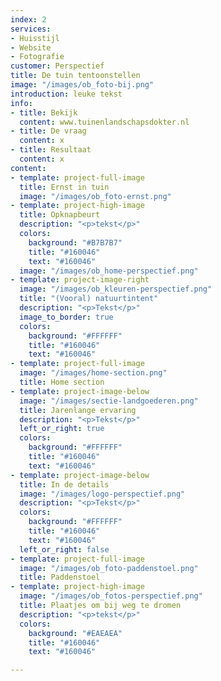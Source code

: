 ```yaml
---
index: 2
services:
- Huisstijl
- Website
- Fotografie
customer: Perspectief
title: De tuin tentoonstellen
image: "/images/ob_foto-bij.png"
introduction: leuke tekst
info:
- title: Bekijk
  content: www.tuinenlandschapsdokter.nl
- title: De vraag
  content: x
- title: Resultaat
  content: x
content:
- template: project-full-image
  title: Ernst in tuin
  image: "/images/ob_foto-ernst.png"
- template: project-high-image
  title: Opknapbeurt
  description: "<p>tekst</p>"
  colors:
    background: "#B7B7B7"
    title: "#160046"
    text: "#160046"
  image: "/images/ob_home-perspectief.png"
- template: project-image-right
  image: "/images/ob_kleuren-perspectief.png"
  title: "(Vooral) natuurtintent"
  description: "<p>Tekst</p>"
  image_to_border: true
  colors:
    background: "#FFFFFF"
    title: "#160046"
    text: "#160046"
- template: project-full-image
  image: "/images/home-section.png"
  title: Home section
- template: project-image-below
  image: "/images/sectie-landgoederen.png"
  title: Jarenlange ervaring
  description: "<p>Tekst</p>"
  left_or_right: true
  colors:
    background: "#FFFFFF"
    title: "#160046"
    text: "#160046"
- template: project-image-below
  title: In de details
  image: "/images/logo-perspectief.png"
  description: "<p>Tekst</p>"
  colors:
    background: "#FFFFFF"
    title: "#160046"
    text: "#160046"
  left_or_right: false
- template: project-full-image
  image: "/images/ob_foto-paddenstoel.png"
  title: Paddenstoel
- template: project-high-image
  image: "/images/ob_fotos-perspectief.png"
  title: Plaatjes om bij weg te dromen
  description: "<p>tekst</p>"
  colors:
    background: "#EAEAEA"
    title: "#160046"
    text: "#160046"

---
```

